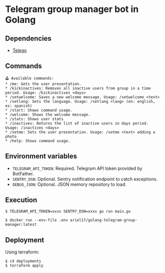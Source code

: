 # Telegram group manager bot in Golang

## Dependencies

* [Telego](https://github.com/mymmrac/telego)

## Commands

```
🕹 Available commands:
* /me: Gets the user presentation.
* /kickinactives: Removes all inactive users from group in a time period. Usage: /kickinactives <days>
* /setwelcome: Saves a new welcome message. Usage: /setwelcome <text>
* /setlang: Sets the language. Usage: /setlang <lang> (en: english, es: spanish)
* /start: Shows command usage.
* /welcome: Shows the welcome message.
* /stats: Shows user stats
* /inactives: Returns the list of inactive users in days period. Usage: /inactives <days>
* /setme: Sets the user presentation. Usage: /setme <text> adding a photo
* /help: Shows command usage.
```

## Environment variables

* `TELEGRAM_API_TOKEN`: Required. Telegram API token provided by BotFather.
* `SENTRY_DSN`: Optional. Sentry notification endpoint to catch exceptions.
* `DEBUG_JSON`: Optional. JSON memory repository to load.

## Execution

```
$ TELEGRAM_API_TOKEN=xxxx SENTRY_DSN=xxxx go run main.go

$ docker run --env-file .env ariel17/golang-telegram-group-manager:latest
```

## Deployment

Using terraform:

```
$ cd deployments
$ terraform apply
```
